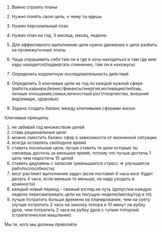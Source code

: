 1. Важно строить планы
2. Нужно понять свою цель, к чему ты идешь
3. Нужен персональный план
4. Нужен план на год, 3 месяца, месяц, неделю

1. Для эффективного выполнения цели нужно движение к цели разбить на промежуточные этапы
2. Чаще спрашивать себя там ли я где я хочу находиться и там где мне надо находится(подвергать сомнению, там ли я нахожусь)
3. Определить корректную последовательность действий

1. Определить 3 ключевые цели на год по каждой нужной сфере (работа,карьера,бизнес/финансы/энергия,мотивация/любовь, личные отношения,семья,личностный рост/творчество, внешний вид/имидж, здоровье)
2. Задача создать баланс между ключивыми сферами жизни

Ключевые принципы
1. не забивай год множеством целей
2. ставь рациональные цели
3. можно сместить баланс сфер в зависимости от жизненной ситуации
4. всегда оставлять свободное время
5. ставить посильные цели, лучше ставить те цели которые ты сможешь достичь за меньшее время, потому что лучше достичь 1 цель чем недостичь 10 целей
6. ставить дедлайны с запасом (уменьшается стресс => улучшается работоспособность)
7. мозг растянет выполнение задач (если поставил 4 часа мозг будет делать 4 часа, если меньше то меньше, не надо уходить в крайности)
8. каждый новый период - свежый взгляд на путь (допустим каждую неделю пересматривать цели на текущую неделю/месяц/год и тп)
9. лучше потратить больше времени на планирование, чем на суету (лучше потратить 2 часа на заколку топора и 10 минут на рубку дров, чем потратить 2 часа на рубку дров с тупым топором) (стратегическое мышление)

Мы те, кого мы должны превзойти